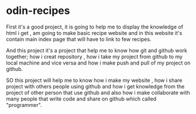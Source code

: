 # odin-recipes
 First it's a good project, it is going to help me to display the knowledge of html i get , am going to make basic recipe website and in this website it's contain main index page that will have to link to few recipes.


 And this project it's a project that help me to know how git and github work together; how i creat repository , how i take my project from github to my local machine and vice versa and how i make push and pull of my project on github.

SO this project will help me to know how i make my website , how i share project with others people using github and how i get knowledge from the project of other person that use github and also how i make collaborate with many people that write code and share on github which called "programmer".  